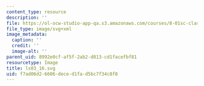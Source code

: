 ```yaml
---
content_type: resource
description: ''
file: https://ol-ocw-studio-app-qa.s3.amazonaws.com/courses/8-01sc-classical-mechanics-fall-2016/f7ad06d26606deced1fad5bc7f34c8f8_ls03_16.svg
file_type: image/svg+xml
image_metadata:
  caption: ''
  credit: ''
  image-alt: ''
parent_uid: 8992e0cf-af5f-2ab2-d813-cd1facefbf81
resourcetype: Image
title: ls03_16.svg
uid: f7ad06d2-6606-dece-d1fa-d5bc7f34c8f8
---
```

